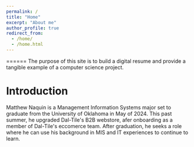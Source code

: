 ```yaml
---
permalink: /
title: "Home"
excerpt: "About me"
author_profile: true
redirect_from: 
  - /home/
  - /home.html
---
```




======
The purpose of this site is to build a digital resume and provide a tangible example of a computer science project. 

Introduction
======
Matthew Naquin is a Management Information Systems major set to graduate from the University of Oklahoma in May of 2024. 
This past summer, he upgraded Dal-Tile's B2B webstore, afer onboarding as a member of Dal-Tile's eccomerce team. After 
graduation, he seeks a role where he can use his background in MIS and IT experiences to continue to learn. 